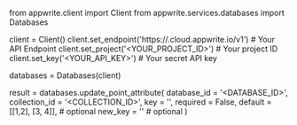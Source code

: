 from appwrite.client import Client
from appwrite.services.databases import Databases

client = Client()
client.set_endpoint('https://<REGION>.cloud.appwrite.io/v1') # Your API Endpoint
client.set_project('<YOUR_PROJECT_ID>') # Your project ID
client.set_key('<YOUR_API_KEY>') # Your secret API key

databases = Databases(client)

result = databases.update_point_attribute(
    database_id = '<DATABASE_ID>',
    collection_id = '<COLLECTION_ID>',
    key = '',
    required = False,
    default = [[1,2], [3, 4]], # optional
    new_key = '' # optional
)
